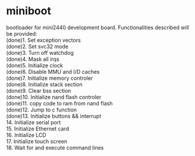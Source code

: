 # miniboot
bootloader for mini2440 development board. 
Functionalities described will be provided:   
(done)1. Set exception vectors  
(done)2. Set svc32 mode  
(done)3. Turn off watchdog   
(done)4. Mask all irqs     
(done)5. Initialize clock   
(done)6. Disable MMU and I/D caches   
(done)7. Initialize memory controler   
(done)8. Initialize stack section   
(done)9. Clear bss section   
(done)10. Initialize nand flash controler   
(done)11. copy code to ram from nand flash   
(done)12. Jump to c function    
(done)13. Initialize buttons  && interrupt    
14. Initialize serial port    
15. Initialize Ethernet card    
16. Initialize LCD   
17. Initialize touch screen   
18. Wait for and execute command lines   

